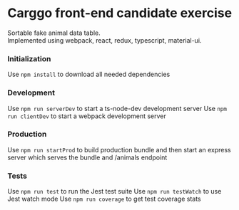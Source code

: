 # Carggo front-end candidate exercise 
Sortable fake animal data table.\
Implemented using webpack, react, redux, typescript, material-ui.

### Initialization
Use `npm install` to download all needed dependencies

### Development
Use `npm run serverDev` to start a ts-node-dev development server
Use `npm run clientDev` to start a webpack development server

### Production
Use `npm run startProd` to build production bundle and then start
an express server which serves the bundle and /animals endpoint

### Tests
Use `npm run test` to run the Jest test suite
Use `npm run testWatch` to use Jest watch mode
Use `npm run coverage` to get test coverage stats